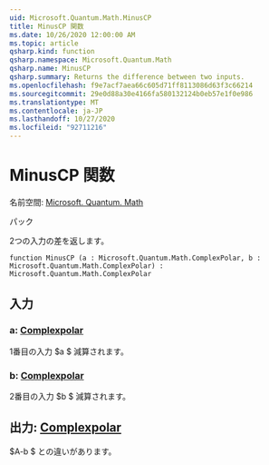 ```yaml
---
uid: Microsoft.Quantum.Math.MinusCP
title: MinusCP 関数
ms.date: 10/26/2020 12:00:00 AM
ms.topic: article
qsharp.kind: function
qsharp.namespace: Microsoft.Quantum.Math
qsharp.name: MinusCP
qsharp.summary: Returns the difference between two inputs.
ms.openlocfilehash: f9e7acf7aea66c605d71ff8113086d63f3c66214
ms.sourcegitcommit: 29e0d88a30e4166fa580132124b0eb57e1f0e986
ms.translationtype: MT
ms.contentlocale: ja-JP
ms.lasthandoff: 10/27/2020
ms.locfileid: "92711216"
---
```

# <a name="minuscp-function"></a>MinusCP 関数

名前空間: [Microsoft. Quantum. Math](xref:Microsoft.Quantum.Math)

パック [](https://nuget.org/packages/)


2つの入力の差を返します。

```qsharp
function MinusCP (a : Microsoft.Quantum.Math.ComplexPolar, b : Microsoft.Quantum.Math.ComplexPolar) : Microsoft.Quantum.Math.ComplexPolar
```


## <a name="input"></a>入力

### <a name="a--complexpolar"></a>a: [Complexpolar](xref:Microsoft.Quantum.Math.ComplexPolar)

1番目の入力 $a $ 減算されます。


### <a name="b--complexpolar"></a>b: [Complexpolar](xref:Microsoft.Quantum.Math.ComplexPolar)

2番目の入力 $b $ 減算されます。



## <a name="output--complexpolar"></a>出力: [Complexpolar](xref:Microsoft.Quantum.Math.ComplexPolar)

$A-b $ との違いがあります。